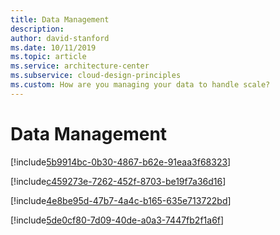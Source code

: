 ```yaml
---
title: Data Management
description: 
author: david-stanford
ms.date: 10/11/2019
ms.topic: article
ms.service: architecture-center
ms.subservice: cloud-design-principles
ms.custom: How are you managing your data to handle scale? 
---
```


# Data Management

<!-- Using multiple databases -->
[!include[5b9914bc-0b30-4867-b62e-91eaa3f68323](../../../includes/aar_guidance/5b9914bc-0b30-4867-b62e-91eaa3f68323.md)]

<!-- Managing data consistency appropriately -->
[!include[c459273e-7262-452f-8703-be19f7a36d16](../../../includes/aar_guidance/c459273e-7262-452f-8703-be19f7a36d16.md)]

<!-- Optimize database queries & indexes -->
[!include[4e8be95d-47b7-4a4c-b165-635e713722bd](../../../includes/aar_guidance/4e8be95d-47b7-4a4c-b165-635e713722bd.md)]

<!-- Documented plans for data growth and retention -->
[!include[5de0cf80-7d09-40de-a0a3-7447fb2f1a6f](../../../includes/aar_guidance/5de0cf80-7d09-40de-a0a3-7447fb2f1a6f.md)]


